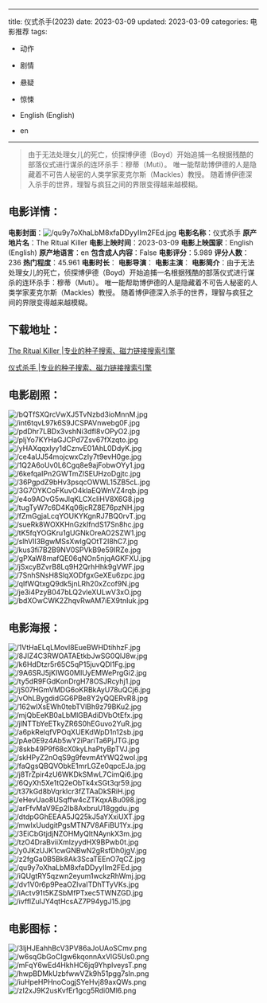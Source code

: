 
---
title: 仪式杀手(2023)
date: 2023-03-09
updated: 2023-03-09
categories: 电影推荐
tags:
- 动作
- 剧情
- 悬疑
- 惊悚

- English (English)
- en
---


> 由于无法处理女儿的死亡，侦探博伊德（Boyd）开始追捕一名根据残酷的部落仪式进行谋杀的连环杀手：穆蒂（Muti）。 唯一能帮助博伊德的人是隐藏着不可告人秘密的人类学家麦克尔斯（Mackles）教授。 随着博伊德深入杀手的世界，理智与疯狂之间的界限变得越来越模糊。

## **电影详情**：

**电影封面**：<img src="https://image.tmdb.org/t/p/w200/qu9y7oXhaLbM8xfaDDyyIIm2FEd.jpg" alt="/qu9y7oXhaLbM8xfaDDyyIIm2FEd.jpg" title="/qu9y7oXhaLbM8xfaDDyyIIm2FEd.jpg">
**电影名称**：仪式杀手
**原产地片名**：The Ritual Killer
**电影上映时间**：2023-03-09
**电影上映国家**：English (English)
**原产地语言**：en
**包含成人内容**：False
**电影评分**：5.989
**评分人数**：236
**热门程度**：45.961
**电影时长**：
**电影导演**：
**电影主演**：
**电影简介**：由于无法处理女儿的死亡，侦探博伊德（Boyd）开始追捕一名根据残酷的部落仪式进行谋杀的连环杀手：穆蒂（Muti）。 唯一能帮助博伊德的人是隐藏着不可告人秘密的人类学家麦克尔斯（Mackles）教授。 随着博伊德深入杀手的世界，理智与疯狂之间的界限变得越来越模糊。

## **下载地址**：
[The Ritual Killer |专业的种子搜索、磁力链接搜索引擎](https://movie.amd794.com:2083/?search=The%20Ritual%20Killer&ordering=&mode=match_phrase&page_size=10&page=1)

[仪式杀手 |专业的种子搜索、磁力链接搜索引擎](https://movie.amd794.com:2083/?search=%E4%BB%AA%E5%BC%8F%E6%9D%80%E6%89%8B&ordering=&mode=match_phrase&page_size=10&page=1)
 

## **电影剧照**：
<img src="https://image.tmdb.org/t/p/original/bQTfSXQrcVwXJ5TvNzbd3ioMnnM.jpg" alt="/bQTfSXQrcVwXJ5TvNzbd3ioMnnM.jpg" title="/bQTfSXQrcVwXJ5TvNzbd3ioMnnM.jpg"><img src="https://image.tmdb.org/t/p/original/int6tqvL97k6S9JCSPAVnwebg0F.jpg" alt="/int6tqvL97k6S9JCSPAVnwebg0F.jpg" title="/int6tqvL97k6S9JCSPAVnwebg0F.jpg"><img src="https://image.tmdb.org/t/p/original/pdDhr7LBDx3vshNi3dfI8vOPyO2.jpg" alt="/pdDhr7LBDx3vshNi3dfI8vOPyO2.jpg" title="/pdDhr7LBDx3vshNi3dfI8vOPyO2.jpg"><img src="https://image.tmdb.org/t/p/original/pljYo7KYHaGJCPd7Zsv67fXzqto.jpg" alt="/pljYo7KYHaGJCPd7Zsv67fXzqto.jpg" title="/pljYo7KYHaGJCPd7Zsv67fXzqto.jpg"><img src="https://image.tmdb.org/t/p/original/yHAXqqxlyy1dCznvE01AhL0DdyK.jpg" alt="/yHAXqqxlyy1dCznvE01AhL0DdyK.jpg" title="/yHAXqqxlyy1dCznvE01AhL0DdyK.jpg"><img src="https://image.tmdb.org/t/p/original/ce4aUJ54mojcwxCzIy7t9evH0ge.jpg" alt="/ce4aUJ54mojcwxCzIy7t9evH0ge.jpg" title="/ce4aUJ54mojcwxCzIy7t9evH0ge.jpg"><img src="https://image.tmdb.org/t/p/original/1Q2A6oUv0L6Cgq8e9ajFobwOYy1.jpg" alt="/1Q2A6oUv0L6Cgq8e9ajFobwOYy1.jpg" title="/1Q2A6oUv0L6Cgq8e9ajFobwOYy1.jpg"><img src="https://image.tmdb.org/t/p/original/6kefqaIPn2GWTmZlSEUHzoDgjtc.jpg" alt="/6kefqaIPn2GWTmZlSEUHzoDgjtc.jpg" title="/6kefqaIPn2GWTmZlSEUHzoDgjtc.jpg"><img src="https://image.tmdb.org/t/p/original/36PgpdZ9bHv3psqcOWWL15ZB5cL.jpg" alt="/36PgpdZ9bHv3psqcOWWL15ZB5cL.jpg" title="/36PgpdZ9bHv3psqcOWWL15ZB5cL.jpg"><img src="https://image.tmdb.org/t/p/original/3G7OYKCoFKuvO4klaEQWnVZ4rqb.jpg" alt="/3G7OYKCoFKuvO4klaEQWnVZ4rqb.jpg" title="/3G7OYKCoFKuvO4klaEQWnVZ4rqb.jpg"><img src="https://image.tmdb.org/t/p/original/e4o9AOvG5wJlqKLCXcIiHV8X6G8.jpg" alt="/e4o9AOvG5wJlqKLCXcIiHV8X6G8.jpg" title="/e4o9AOvG5wJlqKLCXcIiHV8X6G8.jpg"><img src="https://image.tmdb.org/t/p/original/tugTyW7c6D4Kq06jcRZ8E76pzNH.jpg" alt="/tugTyW7c6D4Kq06jcRZ8E76pzNH.jpg" title="/tugTyW7c6D4Kq06jcRZ8E76pzNH.jpg"><img src="https://image.tmdb.org/t/p/original/fZmGgjaLcqYOUKYKgnRJ7BQ0rvT.jpg" alt="/fZmGgjaLcqYOUKYKgnRJ7BQ0rvT.jpg" title="/fZmGgjaLcqYOUKYKgnRJ7BQ0rvT.jpg"><img src="https://image.tmdb.org/t/p/original/sueRk8WOXKHnGzklfndS17Sn8hc.jpg" alt="/sueRk8WOXKHnGzklfndS17Sn8hc.jpg" title="/sueRk8WOXKHnGzklfndS17Sn8hc.jpg"><img src="https://image.tmdb.org/t/p/original/tK5fqYOGKru1gUGNkOreAO2SZW1.jpg" alt="/tK5fqYOGKru1gUGNkOreAO2SZW1.jpg" title="/tK5fqYOGKru1gUGNkOreAO2SZW1.jpg"><img src="https://image.tmdb.org/t/p/original/slhVIl3BgwMSsXwlgQOtT2I8hC7.jpg" alt="/slhVIl3BgwMSsXwlgQOtT2I8hC7.jpg" title="/slhVIl3BgwMSsXwlgQOtT2I8hC7.jpg"><img src="https://image.tmdb.org/t/p/original/kus3fi7B2B9NV0SPVkB9e59IRZe.jpg" alt="/kus3fi7B2B9NV0SPVkB9e59IRZe.jpg" title="/kus3fi7B2B9NV0SPVkB9e59IRZe.jpg"><img src="https://image.tmdb.org/t/p/original/gPXaW8mafQE06qNOn5njqAGKFXU.jpg" alt="/gPXaW8mafQE06qNOn5njqAGKFXU.jpg" title="/gPXaW8mafQE06qNOn5njqAGKFXU.jpg"><img src="https://image.tmdb.org/t/p/original/jSxcyBZvrB8Lq9H2QrhHhk9gVWF.jpg" alt="/jSxcyBZvrB8Lq9H2QrhHhk9gVWF.jpg" title="/jSxcyBZvrB8Lq9H2QrhHhk9gVWF.jpg"><img src="https://image.tmdb.org/t/p/original/7SnhSNsH8SlqXODfgxGeXEu6zpc.jpg" alt="/7SnhSNsH8SlqXODfgxGeXEu6zpc.jpg" title="/7SnhSNsH8SlqXODfgxGeXEu6zpc.jpg"><img src="https://image.tmdb.org/t/p/original/qIfWQtxgQ9dk5jnLRh20xZcof9N.jpg" alt="/qIfWQtxgQ9dk5jnLRh20xZcof9N.jpg" title="/qIfWQtxgQ9dk5jnLRh20xZcof9N.jpg"><img src="https://image.tmdb.org/t/p/original/je3i4PzyB047bLQ2vleXULwV3xO.jpg" alt="/je3i4PzyB047bLQ2vleXULwV3xO.jpg" title="/je3i4PzyB047bLQ2vleXULwV3xO.jpg"><img src="https://image.tmdb.org/t/p/original/bdXOwCWK2ZhqvRwAM7iEX9tnIuk.jpg" alt="/bdXOwCWK2ZhqvRwAM7iEX9tnIuk.jpg" title="/bdXOwCWK2ZhqvRwAM7iEX9tnIuk.jpg">

## **电影海报**：
<img src="https://image.tmdb.org/t/p/original/1VtHaELqLMovl8EueBWHDtihhzF.jpg" alt="/1VtHaELqLMovl8EueBWHDtihhzF.jpg" title="/1VtHaELqLMovl8EueBWHDtihhzF.jpg"><img src="https://image.tmdb.org/t/p/original/8JIZ4C3RWOATAEtkbJwSG0QlJ8w.jpg" alt="/8JIZ4C3RWOATAEtkbJwSG0QlJ8w.jpg" title="/8JIZ4C3RWOATAEtkbJwSG0QlJ8w.jpg"><img src="https://image.tmdb.org/t/p/original/k6HdDtzr5r65C5qP15juvQDl1Fg.jpg" alt="/k6HdDtzr5r65C5qP15juvQDl1Fg.jpg" title="/k6HdDtzr5r65C5qP15juvQDl1Fg.jpg"><img src="https://image.tmdb.org/t/p/original/9A6SRJ5jKIWG0MIUyEMWePrgGi2.jpg" alt="/9A6SRJ5jKIWG0MIUyEMWePrgGi2.jpg" title="/9A6SRJ5jKIWG0MIUyEMWePrgGi2.jpg"><img src="https://image.tmdb.org/t/p/original/ty5dR9FGdKonDrgH78OSJRcyhj1.jpg" alt="/ty5dR9FGdKonDrgH78OSJRcyhj1.jpg" title="/ty5dR9FGdKonDrgH78OSJRcyhj1.jpg"><img src="https://image.tmdb.org/t/p/original/jS07HGmVMDG6oKRBkAyU78uQCj6.jpg" alt="/jS07HGmVMDG6oKRBkAyU78uQCj6.jpg" title="/jS07HGmVMDG6oKRBkAyU78uQCj6.jpg"><img src="https://image.tmdb.org/t/p/original/vOhLBygdidGG6PBe8Y2yQQERvR8.jpg" alt="/vOhLBygdidGG6PBe8Y2yQQERvR8.jpg" title="/vOhLBygdidGG6PBe8Y2yQQERvR8.jpg"><img src="https://image.tmdb.org/t/p/original/162wIXsEWh0tebTVlBh9z79BKu2.jpg" alt="/162wIXsEWh0tebTVlBh9z79BKu2.jpg" title="/162wIXsEWh0tebTVlBh9z79BKu2.jpg"><img src="https://image.tmdb.org/t/p/original/mjQbEeKB0aLbMlGBAdiDVbOtEfx.jpg" alt="/mjQbEeKB0aLbMlGBAdiDVbOtEfx.jpg" title="/mjQbEeKB0aLbMlGBAdiDVbOtEfx.jpg"><img src="https://image.tmdb.org/t/p/original/jlNTTbYeETkyZR6S0hEGuvo2YuR.jpg" alt="/jlNTTbYeETkyZR6S0hEGuvo2YuR.jpg" title="/jlNTTbYeETkyZR6S0hEGuvo2YuR.jpg"><img src="https://image.tmdb.org/t/p/original/a6pkRelqfVPOqXUEKdWpD1n12sb.jpg" alt="/a6pkRelqfVPOqXUEKdWpD1n12sb.jpg" title="/a6pkRelqfVPOqXUEKdWpD1n12sb.jpg"><img src="https://image.tmdb.org/t/p/original/pAe0E9z4Ab5wY2iPariTa6PjJTG.jpg" alt="/pAe0E9z4Ab5wY2iPariTa6PjJTG.jpg" title="/pAe0E9z4Ab5wY2iPariTa6PjJTG.jpg"><img src="https://image.tmdb.org/t/p/original/8skb49P9f68cX0kyLhaPtyBpTVJ.jpg" alt="/8skb49P9f68cX0kyLhaPtyBpTVJ.jpg" title="/8skb49P9f68cX0kyLhaPtyBpTVJ.jpg"><img src="https://image.tmdb.org/t/p/original/skHPyZ2nOqS9g9fevmAtYWQ2woI.jpg" alt="/skHPyZ2nOqS9g9fevmAtYWQ2woI.jpg" title="/skHPyZ2nOqS9g9fevmAtYWQ2woI.jpg"><img src="https://image.tmdb.org/t/p/original/faQgsQBQVObkE1mrLGZe0qpcEJa.jpg" alt="/faQgsQBQVObkE1mrLGZe0qpcEJa.jpg" title="/faQgsQBQVObkE1mrLGZe0qpcEJa.jpg"><img src="https://image.tmdb.org/t/p/original/j8TrZpir4zU6WKDkSMwL7CimQi6.jpg" alt="/j8TrZpir4zU6WKDkSMwL7CimQi6.jpg" title="/j8TrZpir4zU6WKDkSMwL7CimQi6.jpg"><img src="https://image.tmdb.org/t/p/original/6QyXh5Xe1tQ2eObTk4xSGt3qr59.jpg" alt="/6QyXh5Xe1tQ2eObTk4xSGt3qr59.jpg" title="/6QyXh5Xe1tQ2eObTk4xSGt3qr59.jpg"><img src="https://image.tmdb.org/t/p/original/t37kGd8bVqrklcr3fZTAaDkSRiH.jpg" alt="/t37kGd8bVqrklcr3fZTAaDkSRiH.jpg" title="/t37kGd8bVqrklcr3fZTAaDkSRiH.jpg"><img src="https://image.tmdb.org/t/p/original/eHevUao8USqffw4cZTKqxABu098.jpg" alt="/eHevUao8USqffw4cZTKqxABu098.jpg" title="/eHevUao8USqffw4cZTKqxABu098.jpg"><img src="https://image.tmdb.org/t/p/original/arFfvMaV9Ep2Ib8AxbruU18ggdu.jpg" alt="/arFfvMaV9Ep2Ib8AxbruU18ggdu.jpg" title="/arFfvMaV9Ep2Ib8AxbruU18ggdu.jpg"><img src="https://image.tmdb.org/t/p/original/dtdpGGhEEAA5JQ25kJ5aYXxiUXT.jpg" alt="/dtdpGGhEEAA5JQ25kJ5aYXxiUXT.jpg" title="/dtdpGGhEEAA5JQ25kJ5aYXxiUXT.jpg"><img src="https://image.tmdb.org/t/p/original/mwlxUudgitPgsMTN7V8AFiBU1Yx.jpg" alt="/mwlxUudgitPgsMTN7V8AFiBU1Yx.jpg" title="/mwlxUudgitPgsMTN7V8AFiBU1Yx.jpg"><img src="https://image.tmdb.org/t/p/original/3EiCbGtjdjNZOHMyQItNAynkX3m.jpg" alt="/3EiCbGtjdjNZOHMyQItNAynkX3m.jpg" title="/3EiCbGtjdjNZOHMyQItNAynkX3m.jpg"><img src="https://image.tmdb.org/t/p/original/tzO4DraBviiXmlzyydHX9BPwb0t.jpg" alt="/tzO4DraBviiXmlzyydHX9BPwb0t.jpg" title="/tzO4DraBviiXmlzyydHX9BPwb0t.jpg"><img src="https://image.tmdb.org/t/p/original/y0JKzUJK1cwGNBwN2gRsfDh0jgV.jpg" alt="/y0JKzUJK1cwGNBwN2gRsfDh0jgV.jpg" title="/y0JKzUJK1cwGNBwN2gRsfDh0jgV.jpg"><img src="https://image.tmdb.org/t/p/original/z2fgGa0B5Bk8Ak3ScaTEEnO7qCZ.jpg" alt="/z2fgGa0B5Bk8Ak3ScaTEEnO7qCZ.jpg" title="/z2fgGa0B5Bk8Ak3ScaTEEnO7qCZ.jpg"><img src="https://image.tmdb.org/t/p/original/qu9y7oXhaLbM8xfaDDyyIIm2FEd.jpg" alt="/qu9y7oXhaLbM8xfaDDyyIIm2FEd.jpg" title="/qu9y7oXhaLbM8xfaDDyyIIm2FEd.jpg"><img src="https://image.tmdb.org/t/p/original/iQUgtRY5qzwn2eyum1wckzRhWmj.jpg" alt="/iQUgtRY5qzwn2eyum1wckzRhWmj.jpg" title="/iQUgtRY5qzwn2eyum1wckzRhWmj.jpg"><img src="https://image.tmdb.org/t/p/original/dv1V0r6p9PeaOZlvaITDhTTyVKs.jpg" alt="/dv1V0r6p9PeaOZlvaITDhTTyVKs.jpg" title="/dv1V0r6p9PeaOZlvaITDhTTyVKs.jpg"><img src="https://image.tmdb.org/t/p/original/iActv91t5KZSbMfPTxec5TWNZGD.jpg" alt="/iActv91t5KZSbMfPTxec5TWNZGD.jpg" title="/iActv91t5KZSbMfPTxec5TWNZGD.jpg"><img src="https://image.tmdb.org/t/p/original/ivfflZulJY4qtHcsAZ7P94ygJ15.jpg" alt="/ivfflZulJY4qtHcsAZ7P94ygJ15.jpg" title="/ivfflZulJY4qtHcsAZ7P94ygJ15.jpg">

## **电影图标**：
<img src="https://image.tmdb.org/t/p/original/3ljHJEahhBcV3PV86aJoUAoSCmv.png" alt="/3ljHJEahhBcV3PV86aJoUAoSCmv.png" title="/3ljHJEahhBcV3PV86aJoUAoSCmv.png"><img src="https://image.tmdb.org/t/p/original/w6sqGbGoCIgw6kqonnAxVlG5Us0.png" alt="/w6sqGbGoCIgw6kqonnAxVlG5Us0.png" title="/w6sqGbGoCIgw6kqonnAxVlG5Us0.png"><img src="https://image.tmdb.org/t/p/original/mFqY6wEd4HkhHC6jq9YhplveysT.png" alt="/mFqY6wEd4HkhHC6jq9YhplveysT.png" title="/mFqY6wEd4HkhHC6jq9YhplveysT.png"><img src="https://image.tmdb.org/t/p/original/hwpBDMkUzbfwwVZk9h51pgg7sIn.png" alt="/hwpBDMkUzbfwwVZk9h51pgg7sIn.png" title="/hwpBDMkUzbfwwVZk9h51pgg7sIn.png"><img src="https://image.tmdb.org/t/p/original/iuHpeHPHnoCogjSYeHvj89axQWs.png" alt="/iuHpeHPHnoCogjSYeHvj89axQWs.png" title="/iuHpeHPHnoCogjSYeHvj89axQWs.png"><img src="https://image.tmdb.org/t/p/original/zI2xJ9K2usKvfEr1gcg5Rdi0Ml6.png" alt="/zI2xJ9K2usKvfEr1gcg5Rdi0Ml6.png" title="/zI2xJ9K2usKvfEr1gcg5Rdi0Ml6.png">
